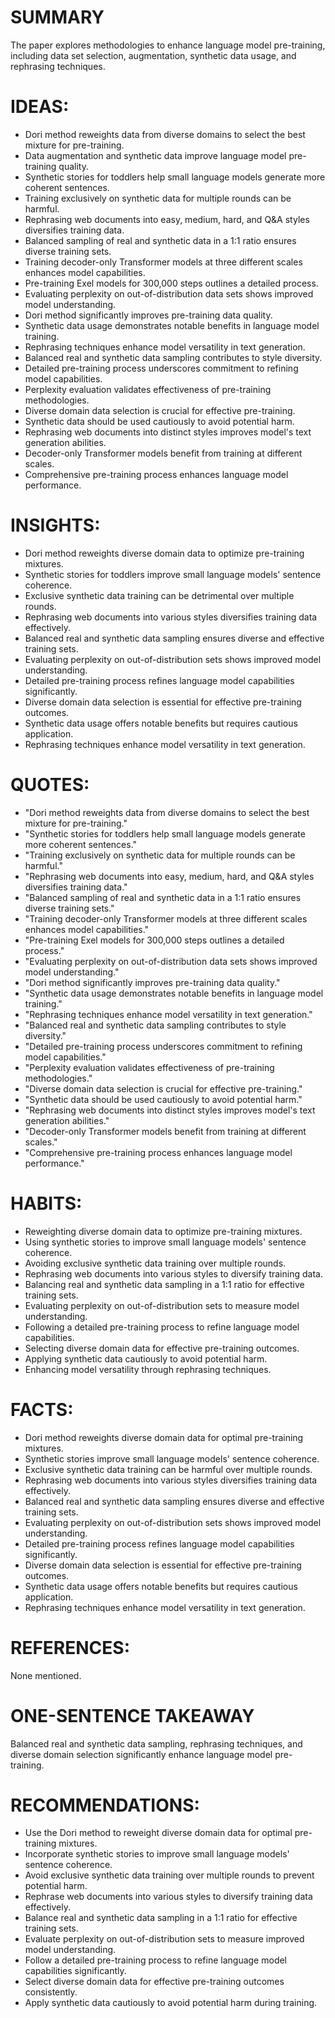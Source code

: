 # SUMMARY
The paper explores methodologies to enhance language model pre-training, including data set selection, augmentation, synthetic data usage, and rephrasing techniques.

# IDEAS:
- Dori method reweights data from diverse domains to select the best mixture for pre-training.
- Data augmentation and synthetic data improve language model pre-training quality.
- Synthetic stories for toddlers help small language models generate more coherent sentences.
- Training exclusively on synthetic data for multiple rounds can be harmful.
- Rephrasing web documents into easy, medium, hard, and Q&A styles diversifies training data.
- Balanced sampling of real and synthetic data in a 1:1 ratio ensures diverse training sets.
- Training decoder-only Transformer models at three different scales enhances model capabilities.
- Pre-training Exel models for 300,000 steps outlines a detailed process.
- Evaluating perplexity on out-of-distribution data sets shows improved model understanding.
- Dori method significantly improves pre-training data quality.
- Synthetic data usage demonstrates notable benefits in language model training.
- Rephrasing techniques enhance model versatility in text generation.
- Balanced real and synthetic data sampling contributes to style diversity.
- Detailed pre-training process underscores commitment to refining model capabilities.
- Perplexity evaluation validates effectiveness of pre-training methodologies.
- Diverse domain data selection is crucial for effective pre-training.
- Synthetic data should be used cautiously to avoid potential harm.
- Rephrasing web documents into distinct styles improves model's text generation abilities.
- Decoder-only Transformer models benefit from training at different scales.
- Comprehensive pre-training process enhances language model performance.

# INSIGHTS:
- Dori method reweights diverse domain data to optimize pre-training mixtures.
- Synthetic stories for toddlers improve small language models' sentence coherence.
- Exclusive synthetic data training can be detrimental over multiple rounds.
- Rephrasing web documents into various styles diversifies training data effectively.
- Balanced real and synthetic data sampling ensures diverse and effective training sets.
- Evaluating perplexity on out-of-distribution sets shows improved model understanding.
- Detailed pre-training process refines language model capabilities significantly.
- Diverse domain data selection is essential for effective pre-training outcomes.
- Synthetic data usage offers notable benefits but requires cautious application.
- Rephrasing techniques enhance model versatility in text generation.

# QUOTES:
- "Dori method reweights data from diverse domains to select the best mixture for pre-training."
- "Synthetic stories for toddlers help small language models generate more coherent sentences."
- "Training exclusively on synthetic data for multiple rounds can be harmful."
- "Rephrasing web documents into easy, medium, hard, and Q&A styles diversifies training data."
- "Balanced sampling of real and synthetic data in a 1:1 ratio ensures diverse training sets."
- "Training decoder-only Transformer models at three different scales enhances model capabilities."
- "Pre-training Exel models for 300,000 steps outlines a detailed process."
- "Evaluating perplexity on out-of-distribution data sets shows improved model understanding."
- "Dori method significantly improves pre-training data quality."
- "Synthetic data usage demonstrates notable benefits in language model training."
- "Rephrasing techniques enhance model versatility in text generation."
- "Balanced real and synthetic data sampling contributes to style diversity."
- "Detailed pre-training process underscores commitment to refining model capabilities."
- "Perplexity evaluation validates effectiveness of pre-training methodologies."
- "Diverse domain data selection is crucial for effective pre-training."
- "Synthetic data should be used cautiously to avoid potential harm."
- "Rephrasing web documents into distinct styles improves model's text generation abilities."
- "Decoder-only Transformer models benefit from training at different scales."
- "Comprehensive pre-training process enhances language model performance."

# HABITS:
- Reweighting diverse domain data to optimize pre-training mixtures.
- Using synthetic stories to improve small language models' sentence coherence.
- Avoiding exclusive synthetic data training over multiple rounds.
- Rephrasing web documents into various styles to diversify training data.
- Balancing real and synthetic data sampling in a 1:1 ratio for effective training sets.
- Evaluating perplexity on out-of-distribution sets to measure model understanding.
- Following a detailed pre-training process to refine language model capabilities.
- Selecting diverse domain data for effective pre-training outcomes.
- Applying synthetic data cautiously to avoid potential harm.
- Enhancing model versatility through rephrasing techniques.

# FACTS:
- Dori method reweights diverse domain data for optimal pre-training mixtures.
- Synthetic stories improve small language models' sentence coherence.
- Exclusive synthetic data training can be harmful over multiple rounds.
- Rephrasing web documents into various styles diversifies training data effectively.
- Balanced real and synthetic data sampling ensures diverse and effective training sets.
- Evaluating perplexity on out-of-distribution sets shows improved model understanding.
- Detailed pre-training process refines language model capabilities significantly.
- Diverse domain data selection is essential for effective pre-training outcomes.
- Synthetic data usage offers notable benefits but requires cautious application.
- Rephrasing techniques enhance model versatility in text generation.

# REFERENCES:
None mentioned.

# ONE-SENTENCE TAKEAWAY
Balanced real and synthetic data sampling, rephrasing techniques, and diverse domain selection significantly enhance language model pre-training.

# RECOMMENDATIONS:
- Use the Dori method to reweight diverse domain data for optimal pre-training mixtures.
- Incorporate synthetic stories to improve small language models' sentence coherence.
- Avoid exclusive synthetic data training over multiple rounds to prevent potential harm.
- Rephrase web documents into various styles to diversify training data effectively.
- Balance real and synthetic data sampling in a 1:1 ratio for effective training sets.
- Evaluate perplexity on out-of-distribution sets to measure improved model understanding.
- Follow a detailed pre-training process to refine language model capabilities significantly.
- Select diverse domain data for effective pre-training outcomes consistently.
- Apply synthetic data cautiously to avoid potential harm during training.